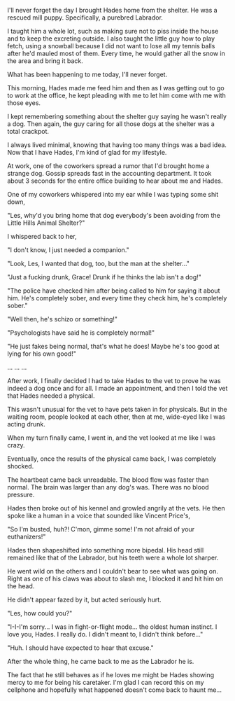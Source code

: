 I'll never forget the day I brought Hades home from the shelter. He was a rescued mill puppy. Specifically, a purebred Labrador.

I taught him a whole lot, such as making sure not to piss inside the house and to keep the excreting outside. I also taught the little guy how to play fetch, using a snowball because I did not want to lose all my tennis balls after he'd mauled most of them. Every time, he would gather all the snow in the area and bring it back.

What has been happening to me today, I'll never forget.

This morning, Hades made me feed him and then as I was getting out to go to work at the office, he kept pleading with me to let him come with me with those eyes.

I kept remembering something about the shelter guy saying he wasn't really a dog. Then again, the guy caring for all those dogs at the shelter was a total crackpot.

I always lived minimal, knowing that having too many things was a bad idea. Now that I have Hades, I'm kind of glad for my lifestyle.

At work, one of the coworkers spread a rumor that I'd brought home a strange dog. Gossip spreads fast in the accounting department. It took about 3 seconds for the entire office building to hear about me and Hades.

One of my coworkers whispered into my ear while I was typing some shit down,

"Les, why'd you bring home that dog everybody's been avoiding from the Little Hills Animal Shelter?"

I whispered back to her,

"I don't know, I just needed a companion."

"Look, Les, I wanted that dog, too, but the man at the shelter..."

"Just a fucking drunk, Grace! Drunk if he thinks the lab isn't a dog!"

"The police have checked him after being called to him for saying it about him. He's completely sober, and every time they check him, he's completely sober."

"Well then, he's schizo or something!"

"Psychologists have said he is completely normal!"

"He just fakes being normal, that's what he does! Maybe he's too good at lying for his own good!"

... ... ...

After work, I finally decided I had to take Hades to the vet to prove he was indeed a dog once and for all. I made an appointment, and then I told the vet that Hades needed a physical.

This wasn't unusual for the vet to have pets taken in for physicals. But in the waiting room, people looked at each other, then at me, wide-eyed like I was acting drunk.

When my turn finally came, I went in, and the vet looked at me like I was crazy.

Eventually, once the results of the physical came back, I was completely shocked.

The heartbeat came back unreadable. The blood flow was faster than normal. The brain was larger than any dog's was. There was no blood pressure.

Hades then broke out of his kennel and growled angrily at the vets. He then spoke like a human in a voice that sounded like Vincent Price's,

"So I'm busted, huh?! C'mon, gimme some! I'm not afraid of your euthanizers!"

Hades then shapeshifted into something more bipedal. His head still remained like that of the Labrador, but his teeth were a whole lot sharper.

He went wild on the others and I couldn't bear to see what was going on. Right as one of his claws was about to slash me, I blocked it and hit him on the head.

He didn't appear fazed by it, but acted seriously hurt.

"Les, how could you?"

"I-I-I'm sorry... I was in fight-or-flight mode... the oldest human instinct. I love you, Hades. I really do. I didn't meant to, I didn't think before..."

"Huh. I should have expected to hear that excuse."

After the whole thing, he came back to me as the Labrador he is.

The fact that he still behaves as if he loves me might be Hades showing mercy to me for being his caretaker. I'm glad I can record this on my cellphone and hopefully what happened doesn't come back to haunt me...